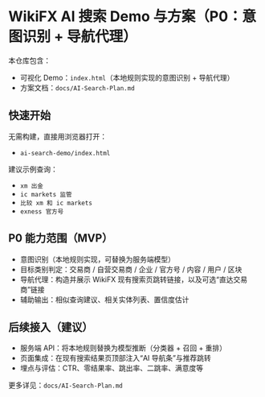 # WikiFX AI 搜索 Demo 与方案（P0：意图识别 + 导航代理）

本仓库包含：
- 可视化 Demo：`index.html`（本地规则实现的意图识别 + 导航代理）
- 方案文档：`docs/AI-Search-Plan.md`

## 快速开始

无需构建，直接用浏览器打开：
- `ai-search-demo/index.html`

建议示例查询：
- `xm 出金`
- `ic markets 监管`
- `比较 xm 和 ic markets`
- `exness 官方号`

## P0 能力范围（MVP）
- 意图识别（本地规则实现，可替换为服务端模型）
- 目标类别判定：交易商 / 自营交易商 / 企业 / 官方号 / 内容 / 用户 / 区块
- 导航代理：构造并展示 WikiFX 现有搜索页跳转链接，以及可选“直达交易商”链接
- 辅助输出：相似查询建议、相关实体列表、置信度估计

## 后续接入（建议）
- 服务端 API：将本地规则替换为模型推断（分类器 + 召回 + 重排）
- 页面集成：在现有搜索结果页顶部注入“AI 导航条”与推荐跳转
- 埋点与评估：CTR、零结果率、跳出率、二跳率、满意度等

更多详见：`docs/AI-Search-Plan.md`